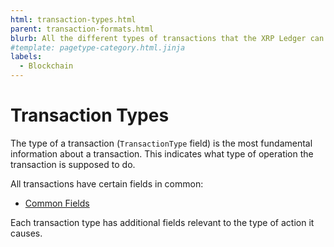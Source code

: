 ```yaml
---
html: transaction-types.html
parent: transaction-formats.html
blurb: All the different types of transactions that the XRP Ledger can process.
#template: pagetype-category.html.jinja
labels:
  - Blockchain
---
```

# Transaction Types

The type of a transaction (`TransactionType` field) is the most fundamental information about a transaction. This indicates what type of operation the transaction is supposed to do.

All transactions have certain fields in common:

* [Common Fields](transaction-common-fields.html)

Each transaction type has additional fields relevant to the type of action it causes.
